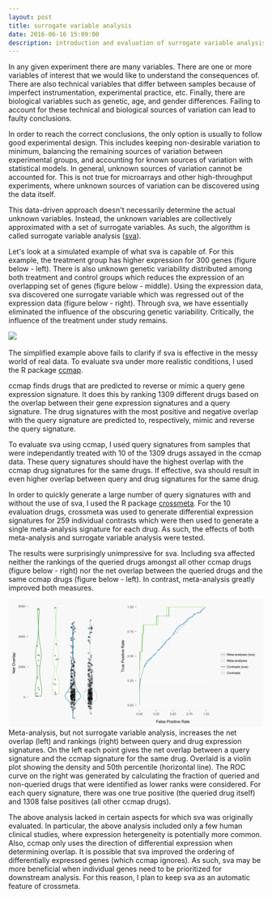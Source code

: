 ```yaml
---
layout: post
title: surrogate variable analysis
date: 2016-06-16 15:09:00
description: introduction and evaluation of surrogate variable analysis
---
```

In any given experiment there are many variables. There are one or more variables
of interest that we would like to understand the consequences of. There are also 
technical variables that differ between samples because of imperfect instrumentation, experimental practice, etc. Finally, there are biological variables such as genetic, age, and gender differences. Failing to account for these technical and biological sources of variation can lead to faulty conclusions.


In order to reach the correct conclusions, the only option is usually to follow
good experimental design. This includes keeping non-desirable variation to minimum,
balancing the remaining sources of variation between experimental groups, and
accounting for known sources of variation with statistical models. In general, 
unknown sources of variation cannot be accounted for. This is not true for microarrays 
and other high-throughput experiments, where unknown sources of variation can be 
discovered using the data itself.

This data-driven approach doesn't necessarily determine the actual unknown 
variables. Instead, the unknown variables are collectively approximated with a 
set of surrogate variables. As such, the algorithm is called surrogate variable 
analysis (<a href="http://journals.plos.org/plosgenetics/article?id=10.1371/journal.pgen.0030161" target="blank">sva</a>).

Let's look at a simulated example of what sva is capable of. For this example, the treatment group has higher expression for 300 genes (figure below - left). There is also unknown genetic variability distributed among both treatment and control groups which reduces the expression of an overlapping set of genes (figure below - middle). Using the expression data, sva discovered one surrogate variable which was regressed out of the expression data (figure below - right). Through sva, we have essentially eliminated the influence of the obscuring genetic variability. Critically, the influence of the treatment under study remains.

<img src="/img/heatmapsv.svg" class="ImageBorder ImageResponsive2">

The simplified example above fails to clarify if sva is effective in the messy
world of real data. To evaluate sva under more realistic conditions, I used the R package <a href="https://github.com/alexvpickering/ccmap" target="blank">ccmap</a>.

ccmap finds drugs that are predicted to reverse or mimic a query gene expression signature. It does this by ranking 1309 different drugs based on the overlap between their gene expression signatures and a query signature. The drug signatures with the most positive and negative overlap with the query signature are predicted to, respectively, mimic and reverse the query signature.

To evaluate sva using ccmap, I used query signatures from samples that were
independantly treated with 10 of the 1309 drugs assayed in the ccmap data. These query signatures should have the highest overlap with the ccmap drug signatures for the same drugs. If effective, sva should result in even higher overlap between query and drug signatures for the same drug.

In order to quickly generate a large number of query signatures with and without
the use of sva, I used the R package <a href="https://github.com/alexvpickering/crossmeta" target="blank">crossmeta</a>. For the 10 evaluation drugs, crossmeta was used to generate differential expression signatures for 259 individual contrasts which were then used to generate a single meta-analysis signature for each drug. As such, the effects of both meta-analysis and surrogate variable analysis were tested.

The results were surprisingly unimpressive for sva. Including sva affected neither the
rankings of the queried drugs amongst all other ccmap drugs (figure below - right) nor the net overlap between the queried drugs and the same ccmap drugs (figure below - left). In contrast, meta-analysis greatly improved both measures.

<img src="/img/sva.svg" class="ImageBorder ImageResponsive2">
<div class="caption"> Meta-analysis, but not surrogate variable analysis, increases the net overlap (left) and rankings (right) between query and drug expression signatures. On the left each point gives the net overlap between a query signature and the ccmap signature for the same drug. Overlaid is a violin plot showing the density and 50th percentile (horizontal line). The ROC curve on the right was generated by calculating the fraction of queried and non-queried drugs that were identified as lower ranks were considered. For each query signature, there was one true positive (the queried drug itself) and 1308 false positives (all other ccmap drugs).
</div>

The above analysis lacked in certain aspects for which sva was originally evaluated. In particular, the above analysis included only a few human clinical studies, where expression hetergeneity is potentially more common. Also, ccmap only uses the direction of differential expression when determining overlap. It is possible that sva improved the ordering of differentially expressed genes (which ccmap ignores). As such, sva may be more beneficial when individual genes need to be prioritized for downstream analysis. For this reason, I plan to keep sva as an automatic feature of crossmeta.
